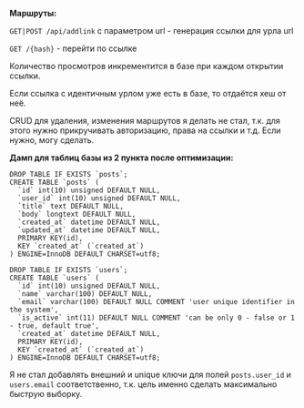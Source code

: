 **Маршруты:** 

`GET|POST /api/addlink` с параметром url - генерация ссылки для урла url

`GET /{hash}` - перейти по ссылке

Количество просмотров инкрементится в базе при каждом открытии ссылки.

Если ссылка с идентичным урлом уже есть в базе, то отдаётся хеш от неё.

CRUD для удаления, изменения маршрутов я делать не стал, т.к. для этого нужно прикручивать авторизацию, права на ссылки и т.д. Если нужно, могу сделать.


**Дамп для таблиц базы из 2 пункта после оптимизации:**

```
DROP TABLE IF EXISTS `posts`;
CREATE TABLE `posts` (
  `id` int(10) unsigned DEFAULT NULL,
  `user_id` int(10) unsigned DEFAULT NULL,
  `title` text DEFAULT NULL,
  `body` longtext DEFAULT NULL,
  `created_at` datetime DEFAULT NULL,
  `updated_at` datetime DEFAULT NULL,
  PRIMARY KEY(id),
  KEY `created_at` (`created_at`)
) ENGINE=InnoDB DEFAULT CHARSET=utf8;

DROP TABLE IF EXISTS `users`;
CREATE TABLE `users` (
  `id` int(10) unsigned DEFAULT NULL,
  `name` varchar(100) DEFAULT NULL,
  `email` varchar(100) DEFAULT NULL COMMENT 'user unique identifier in the system',
  `is_active` int(11) DEFAULT NULL COMMENT 'can be only 0 - false or 1 - true, default true',
  `created_at` datetime DEFAULT NULL,
  PRIMARY KEY(id),
  KEY `created_at` (`created_at`)
) ENGINE=InnoDB DEFAULT CHARSET=utf8;
```

Я не стал добавлять внешний и unique ключи для полей `posts.user_id` и `users.email` соответственно, т.к. цель именно сделать максимально быструю выборку.